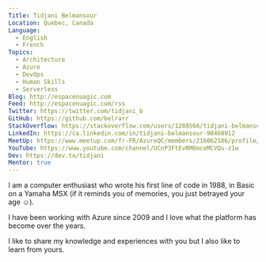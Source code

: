 ```yaml
---
Title: Tidjani Belmansour
Location: Quebec, Canada
Language:
  - English
  - French
Topics:
  - Architecture
  - Azure
  - DevOps
  - Human Skills
  - Serverless
Blog: http://espacenuagic.com
Feed: http://espacenuagic.com/rss
Twitter: https://twitter.com/tidjani_b
GitHub: https://github.com/belrarr
StackOverflow: https://stackoverflow.com/users/1288566/tidjani-belmansour
LinkedIn: https://ca.linkedin.com/in/tidjani-belmansour-98460912
MeetUp: https://www.meetup.com/fr-FR/AzureQC/members/216062186/profile/
YouTube: https://www.youtube.com/channel/UCnP3FtEvRM6mceMCVQu-z1w
Dev: https://dev.to/tidjani
Mentor: true
---
```

I am a computer enthusiast who wrote his first line of code in 1988, in Basic on a Yamaha MSX (if it reminds you of memories, you just betrayed your age ☺).

I have been working with Azure since 2009 and I love what the platform has become over the years.

I like to share my knowledge and experiences with you but I also like to learn from yours.
